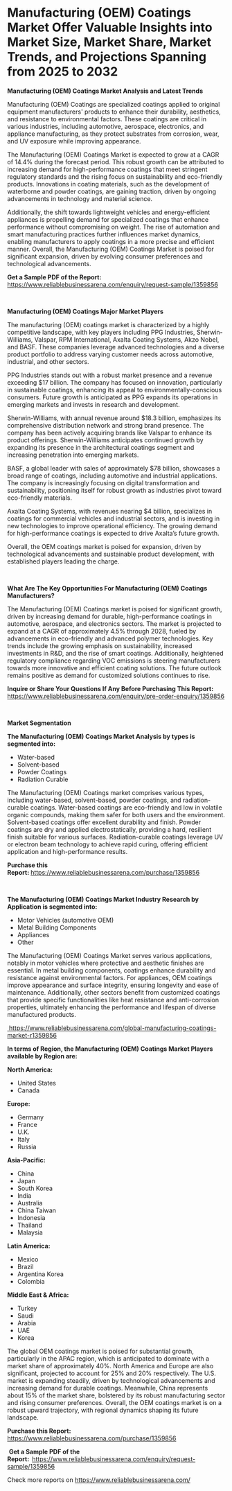 <p><h1>Manufacturing (OEM) Coatings Market Offer Valuable Insights into Market Size, Market Share, Market Trends, and Projections Spanning from 2025 to 2032</h1></p><p><strong>Manufacturing (OEM) Coatings Market Analysis and Latest Trends</strong></p>
<p><p>Manufacturing (OEM) Coatings are specialized coatings applied to original equipment manufacturers' products to enhance their durability, aesthetics, and resistance to environmental factors. These coatings are critical in various industries, including automotive, aerospace, electronics, and appliance manufacturing, as they protect substrates from corrosion, wear, and UV exposure while improving appearance.</p><p>The Manufacturing (OEM) Coatings Market is expected to grow at a CAGR of 14.4% during the forecast period. This robust growth can be attributed to increasing demand for high-performance coatings that meet stringent regulatory standards and the rising focus on sustainability and eco-friendly products. Innovations in coating materials, such as the development of waterborne and powder coatings, are gaining traction, driven by ongoing advancements in technology and material science.</p><p>Additionally, the shift towards lightweight vehicles and energy-efficient appliances is propelling demand for specialized coatings that enhance performance without compromising on weight. The rise of automation and smart manufacturing practices further influences market dynamics, enabling manufacturers to apply coatings in a more precise and efficient manner. Overall, the Manufacturing (OEM) Coatings Market is poised for significant expansion, driven by evolving consumer preferences and technological advancements.</p></p>
<p><strong>Get a Sample PDF of the Report:&nbsp;</strong> <a href="https://www.reliablebusinessarena.com/enquiry/request-sample/1359856?utm_campaign=1871&utm_medium=2&utm_source=Github&utm_content=ia&utm_term=01022025&utm_id=manufacturing-oem-coatings">https://www.reliablebusinessarena.com/enquiry/request-sample/1359856</a></p>
<p>&nbsp;</p>
<p><strong>Manufacturing (OEM) Coatings Major Market Players</strong></p>
<p><p>The manufacturing (OEM) coatings market is characterized by a highly competitive landscape, with key players including PPG Industries, Sherwin-Williams, Valspar, RPM International, Axalta Coating Systems, Akzo Nobel, and BASF. These companies leverage advanced technologies and a diverse product portfolio to address varying customer needs across automotive, industrial, and other sectors.</p><p>PPG Industries stands out with a robust market presence and a revenue exceeding $17 billion. The company has focused on innovation, particularly in sustainable coatings, enhancing its appeal to environmentally-conscious consumers. Future growth is anticipated as PPG expands its operations in emerging markets and invests in research and development.</p><p>Sherwin-Williams, with annual revenue around $18.3 billion, emphasizes its comprehensive distribution network and strong brand presence. The company has been actively acquiring brands like Valspar to enhance its product offerings. Sherwin-Williams anticipates continued growth by expanding its presence in the architectural coatings segment and increasing penetration into emerging markets.</p><p>BASF, a global leader with sales of approximately $78 billion, showcases a broad range of coatings, including automotive and industrial applications. The company is increasingly focusing on digital transformation and sustainability, positioning itself for robust growth as industries pivot toward eco-friendly materials. </p><p>Axalta Coating Systems, with revenues nearing $4 billion, specializes in coatings for commercial vehicles and industrial sectors, and is investing in new technologies to improve operational efficiency. The growing demand for high-performance coatings is expected to drive Axalta’s future growth.</p><p>Overall, the OEM coatings market is poised for expansion, driven by technological advancements and sustainable product development, with established players leading the charge.</p></p>
<p>&nbsp;</p>
<p><strong>What Are The Key Opportunities For Manufacturing (OEM) Coatings Manufacturers?</strong></p>
<p><p>The Manufacturing (OEM) Coatings market is poised for significant growth, driven by increasing demand for durable, high-performance coatings in automotive, aerospace, and electronics sectors. The market is projected to expand at a CAGR of approximately 4.5% through 2028, fueled by advancements in eco-friendly and advanced polymer technologies. Key trends include the growing emphasis on sustainability, increased investments in R&D, and the rise of smart coatings. Additionally, heightened regulatory compliance regarding VOC emissions is steering manufacturers towards more innovative and efficient coating solutions. The future outlook remains positive as demand for customized solutions continues to rise.</p></p>
<p><strong>Inquire or Share Your Questions If Any Before Purchasing This Report:</strong> <a href="https://www.reliablebusinessarena.com/enquiry/pre-order-enquiry/1359856?utm_campaign=1871&utm_medium=2&utm_source=Github&utm_content=ia&utm_term=01022025&utm_id=manufacturing-oem-coatings">https://www.reliablebusinessarena.com/enquiry/pre-order-enquiry/1359856</a></p>
<p>&nbsp;</p>
<p><strong>Market Segmentation</strong></p>
<p><strong>The Manufacturing (OEM) Coatings Market Analysis by types is segmented into:</strong></p>
<p><ul><li>Water-based</li><li>Solvent-based</li><li>Powder Coatings</li><li>Radiation Curable</li></ul></p>
<p><p>The Manufacturing (OEM) Coatings market comprises various types, including water-based, solvent-based, powder coatings, and radiation-curable coatings. Water-based coatings are eco-friendly and low in volatile organic compounds, making them safer for both users and the environment. Solvent-based coatings offer excellent durability and finish. Powder coatings are dry and applied electrostatically, providing a hard, resilient finish suitable for various surfaces. Radiation-curable coatings leverage UV or electron beam technology to achieve rapid curing, offering efficient application and high-performance results.</p></p>
<p><strong>Purchase this Report:&nbsp;</strong><a href="https://www.reliablebusinessarena.com/purchase/1359856?utm_campaign=1871&utm_medium=2&utm_source=Github&utm_content=ia&utm_term=01022025&utm_id=manufacturing-oem-coatings">https://www.reliablebusinessarena.com/purchase/1359856</a></p>
<p>&nbsp;</p>
<p><strong>The Manufacturing (OEM) Coatings Market Industry Research by Application is segmented into:</strong></p>
<p><ul><li>Motor Vehicles (automotive OEM)</li><li>Metal Building Components</li><li>Appliances</li><li>Other</li></ul></p>
<p><p>The Manufacturing (OEM) Coatings Market serves various applications, notably in motor vehicles where protective and aesthetic finishes are essential. In metal building components, coatings enhance durability and resistance against environmental factors. For appliances, OEM coatings improve appearance and surface integrity, ensuring longevity and ease of maintenance. Additionally, other sectors benefit from customized coatings that provide specific functionalities like heat resistance and anti-corrosion properties, ultimately enhancing the performance and lifespan of diverse manufactured products.</p></p>
<p><a href="https://www.reliablebusinessarena.com/global-manufacturing-coatings-market-r1359856?utm_campaign=1871&utm_medium=2&utm_source=Github&utm_content=ia&utm_term=01022025&utm_id=manufacturing-oem-coatings">&nbsp;https://www.reliablebusinessarena.com/global-manufacturing-coatings-market-r1359856</a></p>
<p><strong>In terms of Region, the Manufacturing (OEM) Coatings Market Players available by Region are:</strong></p>
<p>
    <p> <strong> North America: </strong>
        <ul>
            <li>United States</li>
            <li>Canada</li>
        </ul>
        </p> 
    <p> <strong> Europe: </strong>
        <ul>
            <li>Germany</li>
            <li>France</li>
            <li>U.K.</li>
            <li>Italy</li>
            <li>Russia</li>
        </ul>
        </p> 
    <p> <strong> Asia-Pacific: </strong>
        <ul>
            <li>China</li>
            <li>Japan</li>
            <li>South Korea</li>
            <li>India</li>
            <li>Australia</li>
            <li>China Taiwan</li>
            <li>Indonesia</li>
            <li>Thailand</li>
            <li>Malaysia</li>
        </ul>
        </p> 
    <p> <strong> Latin America: </strong>
        <ul>
            <li>Mexico</li>
            <li>Brazil</li>
            <li>Argentina Korea</li>
            <li>Colombia</li>
        </ul>
        </p> 
    <p> <strong> Middle East & Africa: </strong>
        <ul>
            <li>Turkey</li>
            <li>Saudi</li>
            <li>Arabia</li>
            <li>UAE</li>
            <li>Korea</li>
        </ul>
    </p>
    </p>
<p><p>The global OEM coatings market is poised for substantial growth, particularly in the APAC region, which is anticipated to dominate with a market share of approximately 40%. North America and Europe are also significant, projected to account for 25% and 20% respectively. The U.S. market is expanding steadily, driven by technological advancements and increasing demand for durable coatings. Meanwhile, China represents about 15% of the market share, bolstered by its robust manufacturing sector and rising consumer preferences. Overall, the OEM coatings market is on a robust upward trajectory, with regional dynamics shaping its future landscape.</p></p>
<p><strong>Purchase this Report: </strong><a href="https://www.reliablebusinessarena.com/purchase/1359856?utm_campaign=1871&utm_medium=2&utm_source=Github&utm_content=ia&utm_term=01022025&utm_id=manufacturing-oem-coatings">https://www.reliablebusinessarena.com/purchase/1359856</a></p>
<p>&nbsp;<strong>Get a Sample PDF of the Report:&nbsp;&nbsp;</strong><a href="https://www.reliablebusinessarena.com/enquiry/request-sample/1359856?utm_campaign=1871&utm_medium=2&utm_source=Github&utm_content=ia&utm_term=01022025&utm_id=manufacturing-oem-coatings">https://www.reliablebusinessarena.com/enquiry/request-sample/1359856</a></p>
<p><strong></strong></p>
<p>Check more reports on <a href="https://www.reliablebusinessarena.com/?utm_campaign=1871&utm_medium=2&utm_source=Github&utm_content=ia&utm_term=01022025&utm_id=manufacturing-oem-coatings">https://www.reliablebusinessarena.com/</a></p>